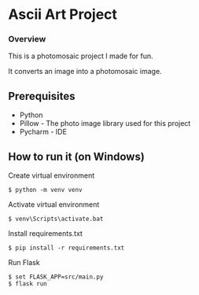 # Ascii Art Project

### Overview

This is a photomosaic project I made for fun.

It converts an image into a photomosaic image.

## Prerequisites


- Python
- Pillow - The photo image library used for this project
- Pycharm - IDE

## How to run it (on Windows)

Create virtual environment

```
$ python -m venv venv
```

Activate virtual environment

```
$ venv\Scripts\activate.bat
```

Install requirements.txt

```
$ pip install -r requirements.txt
```

Run Flask
````
$ set FLASK_APP=src/main.py
$ flask run
````